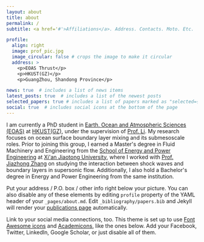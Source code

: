 ```yaml
---
layout: about
title: about
permalink: /
subtitle: <a href='#'>Affiliations</a>. Address. Contacts. Moto. Etc.

profile:
  align: right
  image: prof_pic.jpg
  image_circular: false # crops the image to make it circular
  address: >
    <p>EOAS Thrust</p>
    <p>HKUST(GZ)</p>
    <p>GuangZhou, Shandong Province</p>

news: true  # includes a list of news items
latest_posts: true  # includes a list of the newest posts
selected_papers: true # includes a list of papers marked as "selected={true}"
social: true  # includes social icons at the bottom of the page
---
```


I am currently a PhD student in [Earth, Ocean and Atmospheric Sciences (EOAS)](https://www.hkust-gz.edu.cn/academics/hubs-and-thrust-areas/function-hub/earth-ocean-and-atmospheric-sciences) at [HKUST(GZ)](https://www.hkust-gz.edu.cn/), under the supervision of [Prof. Li](https://qingli411.github.io/). My research focuses on ocean surface boundary layer mixing and its submesoscale roles. Prior to joining this group, I earned a Master's degree in Fluid Machinery and Engineering from the [School of Energy and Power Engineering](http://epe.xjtu.edu.cn/home.htm) at [Xi'an Jiaotong University](http://www.xjtu.edu.cn/), where I worked with [Prof. Jiazhong Zhang](http://gr.xjtu.edu.cn/web/jzzhang) on studying the interaction between shock waves and boundary layers in supersonic flow. Additionally, I also hold a Bachelor's degree in Energy and Power Engineering from the same institution.

Put your address / P.O. box / other info right below your picture. You can also disable any of these elements by editing `profile` property of the YAML header of your `_pages/about.md`. Edit `_bibliography/papers.bib` and Jekyll will render your [publications page](/sl-folio/publications/) automatically.

Link to your social media connections, too. This theme is set up to use [Font Awesome icons](http://fortawesome.github.io/Font-Awesome/) and [Academicons](https://jpswalsh.github.io/academicons/), like the ones below. Add your Facebook, Twitter, LinkedIn, Google Scholar, or just disable all of them.
